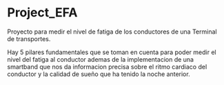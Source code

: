 # Project_EFA
Proyecto para medir el nivel de fatiga de los conductores de una Terminal de transportes.

Hay 5 pilares fundamentales que se toman en cuenta para poder medir el nivel del fatiga al conductor ademas de la implementacion de una smartband que nos da informacion precisa sobre el ritmo cardiaco del conductor y la calidad de sueño que ha tenido la noche anterior.
